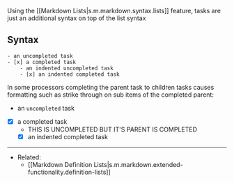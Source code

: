 
Using the [[Markdown Lists|s.m.markdown.syntax.lists]] feature, tasks are just an additional syntax on top of the list syntax

## Syntax

```
- an uncompleted task
- [x] a completed task
	- an indented uncompleted task
	- [x] an indented completed task
```

In some processors completing the parent task to children tasks causes formatting such as strike through on sub items of the completed parent:

- an `uncompleted` task
- [x] a completed task
  - THIS IS UNCOMPLETED BUT IT'S PARENT IS COMPLETED
  - [x] an indented completed task

---

- Related:
  - [[Markdown Definition Lists|s.m.markdown.extended-functionality.definition-lists]]
